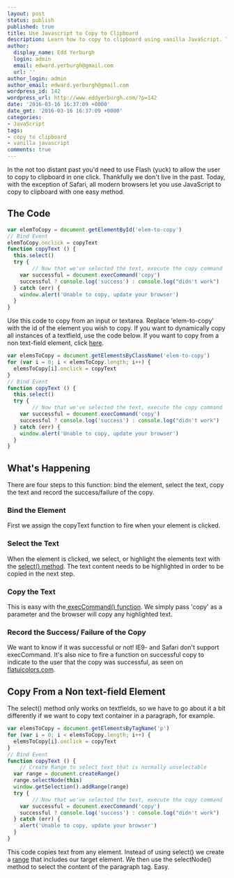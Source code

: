 ```yaml
---
layout: post
status: publish
published: true
title: Use Javascript to Copy to Clipboard
description: Learn how to copy to clipboard using vanilla JavaScript. This quick snippet shows you how to copy any text from the DOM to your clipboard
author:
  display_name: Edd Yerburgh
  login: admin
  email: edward.yerburgh@gmail.com
  url: ''
author_login: admin
author_email: edward.yerburgh@gmail.com
wordpress_id: 142
wordpress_url: http://www.eddyerburgh.com/?p=142
date: '2016-03-16 16:37:09 +0000'
date_gmt: '2016-03-16 16:37:09 +0000'
categories:
- JavaScript
tags:
- copy to clipboard
- vanilla javascript
comments: true
---
```

In the not too distant past you'd need to use Flash (yuck) to allow the user to copy to clipboard in one click. Thankfully we don't live in the past. Today, with the exception of Safari, all modern browsers let you use JavaScript to copy to clipboard with one easy method.

## The Code

```js
var elemToCopy = document.getElementById('elem-to-copy')
// Bind Event
elemToCopy.onclick = copyText
function copyText () {
  this.select()
  try {
        // Now that we've selected the text, execute the copy command
    var successful = document.execCommand('copy')
    successful ? console.log('success') : console.log("didn't work")
  } catch (err) {
    window.alert('Unable to copy, update your browser')
  }
}
```

Use this code to copy from an input or textarea. Replace 'elem-to-copy' with the id of the element you wish to copy. If you want to dynamically copy all instances of a textfield, use the code below. If you want to copy from a non text-field element, click <a rel="noopener" href="#copy-from-non-textfield">here</a>.

```js
var elemsToCopy = document.getElementsByClassName('elem-to-copy')
for (var i = 0; i < elemsToCopy.length; i++) {
  elemsToCopy[i].onclick = copyText
}
// Bind Event
function copyText () {
  this.select()
  try {
        // Now that we've selected the text, execute the copy command
    var successful = document.execCommand('copy')
    successful ? console.log('success') : console.log("didn't work")
  } catch (err) {
    window.alert('Unable to copy, update your browser')
  }
}
```

## What's Happening

There are four steps to this function: bind the element, select the text, copy the text and record the success/failure of the copy.

### Bind the Element

First we assign the copyText function to fire when your element is clicked.

### Select the Text

When the element is clicked, we select, or highlight the elements text with the <a rel="noopener" href="https://developer.mozilla.org/en-US/docs/Web/API/HTMLInputElement/select">select() method</a>. The text content needs to be highlighted in order to be copied in the next step.

### Copy the Text

This is easy with the<a rel="noopener" href="https://developer.mozilla.org/en-US/docs/Web/API/Document/execCommand"> execCommand() function</a>. We simply pass 'copy' as a parameter and the browser will copy any highlighted text.

### Record the Success/ Failure of the Copy

We want to know if it was successful or not! IE9- and Safari don't support execCommand. It's also nice to fire a function on successful copy to indicate to the user that the copy was successful, as seen on <a rel="noopener" href="https://flatuicolors.com/">flatuicolors.com</a>.

## <a rel="noopener" name="copy-from-non-textfield"></a>Copy From a Non text-field Element

The select() method only works on textfields, so we have to go about it a bit differently if we want to copy text container in a paragraph, for example.

```js
var elemsToCopy = document.getElementsByTagName('p')
for (var i = 0; i < elemsToCopy.length; i++) {
  elemsToCopy[i].onclick = copyText
}
// Bind Event
function copyText () {
    // Create Range to select text that is normally unselectable
  var range = document.createRange()
  range.selectNode(this)
  window.getSelection().addRange(range)
  try {
        // Now that we've selected the text, execute the copy command
    var successful = document.execCommand('copy')
    successful ? console.log('success') : console.log("didn't work")
  } catch (err) {
    alert('Unable to copy, update your browser')
  }
}
```

This code copies text from any element. Instead of using select() we create a <a rel="noopener" href="https://developer.mozilla.org/en/docs/Web/API/Range">range</a> that includes our target element. We then use the selectNode() method to select the content of the paragraph tag. Easy.
